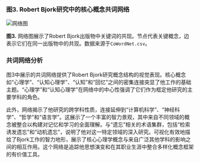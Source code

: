 ### 图3. Robert Bjork研究中的核心概念共词网络

![网络图](https://mdn.alipayobjects.com/one_clip/afts/img/xbd9RrsSvkMAAAAARSAAAAgAoEACAQFr/original)

**图3.** 网络图展示了Robert Bjork出版物中关键词的共现。节点代表关键概念，边表示它们在同一出版物中的共现。数据来源于`CoWordNet.csv`。

### 共词网络分析

图3中展示的共词网络提供了Robert Bjork研究概念结构的视觉表现。核心概念如“心理学”、“认知心理学”、“认知”和“回忆”之间的密集连接突显了他工作的基础主题。“心理学”和“认知心理学”在网络中的中心性强调了它们作为框定他研究的主要学科的角色。

此外，网络揭示了他研究的跨学科性质，连接延伸到“计算机科学”、“神经科学”、“哲学”和“语言学”。这展示了一个丰富的智力景观，其中来自不同领域的概念被整合以构建对记忆和学习的全面理解。与“遗忘”相关的术语集群，包括“检索诱发遗忘”和“动机遗忘”，说明了他对这一特定领域的深入研究。可视化有效地描绘了Bjork工作的智力地形，展示了核心心理学概念与来自广泛其他学科的影响之间的相互作用。这个网络是追踪他思想演变和在其职业生涯中整合多样化概念框架的有价值工具。
